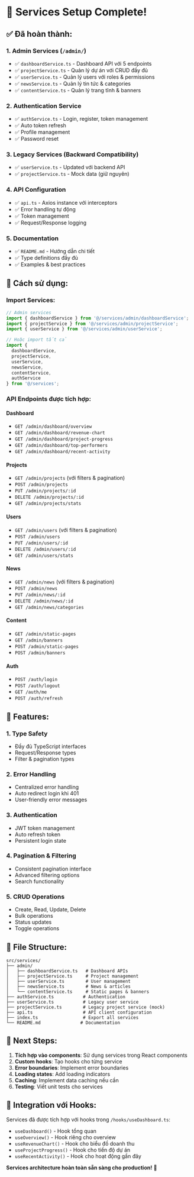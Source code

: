 # 🎉 Services Setup Complete!

## ✅ Đã hoàn thành:

### 1. **Admin Services** (`/admin/`)
- ✅ `dashboardService.ts` - Dashboard API với 5 endpoints
- ✅ `projectService.ts` - Quản lý dự án với CRUD đầy đủ
- ✅ `userService.ts` - Quản lý users với roles & permissions
- ✅ `newsService.ts` - Quản lý tin tức & categories
- ✅ `contentService.ts` - Quản lý trang tĩnh & banners

### 2. **Authentication Service**
- ✅ `authService.ts` - Login, register, token management
- ✅ Auto token refresh
- ✅ Profile management
- ✅ Password reset

### 3. **Legacy Services** (Backward Compatibility)
- ✅ `userService.ts` - Updated với backend API
- ✅ `projectService.ts` - Mock data (giữ nguyên)

### 4. **API Configuration**
- ✅ `api.ts` - Axios instance với interceptors
- ✅ Error handling tự động
- ✅ Token management
- ✅ Request/Response logging

### 5. **Documentation**
- ✅ `README.md` - Hướng dẫn chi tiết
- ✅ Type definitions đầy đủ
- ✅ Examples & best practices

## 🚀 Cách sử dụng:

### Import Services:
```typescript
// Admin services
import { dashboardService } from '@/services/admin/dashboardService';
import { projectService } from '@/services/admin/projectService';
import { userService } from '@/services/admin/userService';

// Hoặc import tất cả
import { 
  dashboardService, 
  projectService, 
  userService,
  newsService,
  contentService,
  authService 
} from '@/services';
```

### API Endpoints được tích hợp:

#### Dashboard
- `GET /admin/dashboard/overview`
- `GET /admin/dashboard/revenue-chart`
- `GET /admin/dashboard/project-progress`
- `GET /admin/dashboard/top-performers`
- `GET /admin/dashboard/recent-activity`

#### Projects
- `GET /admin/projects` (với filters & pagination)
- `POST /admin/projects`
- `PUT /admin/projects/:id`
- `DELETE /admin/projects/:id`
- `GET /admin/projects/stats`

#### Users
- `GET /admin/users` (với filters & pagination)
- `POST /admin/users`
- `PUT /admin/users/:id`
- `DELETE /admin/users/:id`
- `GET /admin/users/stats`

#### News
- `GET /admin/news` (với filters & pagination)
- `POST /admin/news`
- `PUT /admin/news/:id`
- `DELETE /admin/news/:id`
- `GET /admin/news/categories`

#### Content
- `GET /admin/static-pages`
- `GET /admin/banners`
- `POST /admin/static-pages`
- `POST /admin/banners`

#### Auth
- `POST /auth/login`
- `POST /auth/logout`
- `GET /auth/me`
- `POST /auth/refresh`

## 🔧 Features:

### 1. **Type Safety**
- Đầy đủ TypeScript interfaces
- Request/Response types
- Filter & pagination types

### 2. **Error Handling**
- Centralized error handling
- Auto redirect login khi 401
- User-friendly error messages

### 3. **Authentication**
- JWT token management
- Auto refresh token
- Persistent login state

### 4. **Pagination & Filtering**
- Consistent pagination interface
- Advanced filtering options
- Search functionality

### 5. **CRUD Operations**
- Create, Read, Update, Delete
- Bulk operations
- Status updates
- Toggle operations

## 📁 File Structure:
```
src/services/
├── admin/
│   ├── dashboardService.ts   # Dashboard APIs
│   ├── projectService.ts     # Project management
│   ├── userService.ts        # User management  
│   ├── newsService.ts        # News & articles
│   └── contentService.ts     # Static pages & banners
├── authService.ts           # Authentication
├── userService.ts           # Legacy user service
├── projectService.ts        # Legacy project service (mock)
├── api.ts                   # API client configuration
├── index.ts                 # Export all services
└── README.md               # Documentation
```

## 🎯 Next Steps:

1. **Tích hợp vào components**: Sử dụng services trong React components
2. **Custom hooks**: Tạo hooks cho từng service
3. **Error boundaries**: Implement error boundaries
4. **Loading states**: Add loading indicators
5. **Caching**: Implement data caching nếu cần
6. **Testing**: Viết unit tests cho services

## 🔗 Integration với Hooks:

Services đã được tích hợp với hooks trong `/hooks/useDashboard.ts`:
- `useDashboard()` - Hook tổng quan
- `useOverview()` - Hook riêng cho overview
- `useRevenueChart()` - Hook cho biểu đồ doanh thu
- `useProjectProgress()` - Hook cho tiến độ dự án
- `useRecentActivity()` - Hook cho hoạt động gần đây

**Services architecture hoàn toàn sẵn sàng cho production!** 🚀

